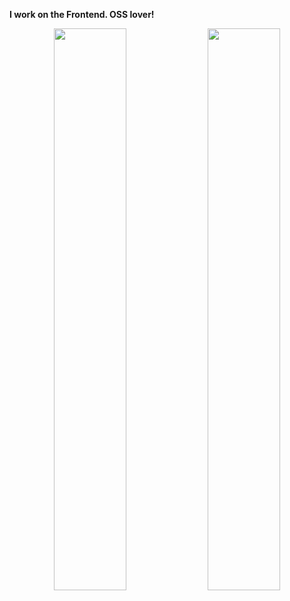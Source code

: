 <!--
**raminjafary/raminjafary** is a ✨ _special_ ✨ repository because its `README.md` (this file) appears on your GitHub profile.

Here are some ideas to get you started:

- 🔭 I’m currently working on ...
- 🌱 I’m currently learning ...
- 👯 I’m looking to collaborate on ...
- 🤔 I’m looking for help with ...
- 💬 Ask me about ...
- 📫 How to reach me: ...
- 😄 Pronouns: ...
- ⚡ Fun fact: ...
-->
**I work on the Frontend. OSS lover!**

<p align="center">
  <img 
    width="48%" 
    src="https://github-readme-stats.vercel.app/api?username=raminjafary&show_icons=true&theme=tokyonight&count_private=true"
  />  
  <img 
    width="48%" 
    src="https://github-readme-streak-stats.herokuapp.com?user=raminjafary&theme=tokyonight&dates=DDD70D)" />  
  <!--
  <img 
    width="48%" 
    height="183px" 
    src="https://github-readme-stats.vercel.app/api/top-langs/?username=raminjafary&layout=compact&langs_count=8&theme=tokyonight&hide=python" />  
  -->
</p>
